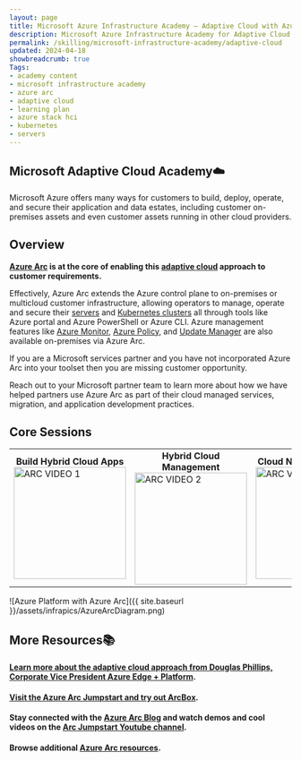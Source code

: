 ```yaml
---
layout: page
title: Microsoft Azure Infrastructure Academy — Adaptive Cloud with Azure Arc and Azure Stack HCI
description: Microsoft Azure Infrastructure Academy for Adaptive Cloud with Azure Arc and Azure Stack HCI.
permalink: /skilling/microsoft-infrastructure-academy/adaptive-cloud
updated: 2024-04-18
showbreadcrumb: true
Tags:
- academy content
- microsoft infrastructure academy
- azure arc
- adaptive cloud
- learning plan
- azure stack hci
- kubernetes
- servers
---
```


## Microsoft Adaptive Cloud Academy☁️

Microsoft Azure offers many ways for customers to build, deploy, operate, and secure their application and data estates, including customer on-premises assets and even customer assets running in other cloud providers.

## Overview

**[Azure Arc](https://azure.microsoft.com/products/azure-arc) is at the core of enabling this [adaptive cloud](https://arcjumpstart.com/adaptive_cloud) approach to customer requirements.**

Effectively, Azure Arc extends the Azure control plane to on-premises or multicloud customer infrastructure, allowing operators to manage, operate and secure their [servers](https://learn.microsoft.com/azure/azure-arc/servers/overview) and [Kubernetes clusters](https://learn.microsoft.com/azure/azure-arc/kubernetes/overview) all through tools like Azure portal and Azure PowerShell or Azure CLI. Azure management features like [Azure Monitor](https://learn.microsoft.com/azure/cloud-adoption-framework/scenarios/hybrid/arc-enabled-servers/eslz-management-and-monitoring-arc-server), [Azure Policy](https://learn.microsoft.com/azure/azure-arc/servers/policy-reference), and [Update Manager](https://learn.microsoft.com/azure/update-manager/overview?tabs=azure-vms) are also available on-premises via Azure Arc.

If you are a Microsoft services partner and you have not incorporated Azure Arc into your toolset then you are missing customer opportunity.

Reach out to your Microsoft partner team to learn more about how we have helped partners use Azure Arc as part of their cloud managed services, migration, and application development practices.

## Core Sessions


<style>
    .video-thumbnail {
        width: 200px;
        height: auto;
        object-fit: cover;
    }
    .video-title {
        font-weight: bold;
        text-align: center;
    }
</style>

<table>
    <tr>
        <td>
            <div class="video-title">Build Hybrid Cloud Apps</div>
            <a href="https://www.youtube.com/watch?v=A-eUkKjmSzs" title="Build Hybrid Cloud Apps">
                <img class="video-thumbnail" src="https://img.youtube.com/vi/A-eUkKjmSzs/mqdefault.jpg" alt="ARC VIDEO 1">
            </a>
        </td>
        <td>
            <div class="video-title">Hybrid Cloud Management</div>
            <a href="https://www.youtube.com/watch?v=B5Cyl8cj2e8" title="Hybrid Cloud Management">
                <img class="video-thumbnail" src="https://img.youtube.com/vi/B5Cyl8cj2e8/mqdefault.jpg" alt="ARC VIDEO 2">
            </a>
        </td>
        <td>
            <div class="video-title">Cloud Native at the Edge</div>
            <a href="https://www.youtube.com/watch?v=9BjGj2iSkIo" title="Cloud Native at the Edge">
                <img class="video-thumbnail" src="https://img.youtube.com/vi/9BjGj2iSkIo/mqdefault.jpg" alt="ARC VIDEO 3">
            </a>
        </td>
        <td>
            <div class="video-title">Modernize On-prem</div>
            <a href="https://www.youtube.com/watch?v=mCcLUSOqVIo" title="Modernize On-prem">
                <img class="video-thumbnail" src="https://img.youtube.com/vi/mCcLUSOqVIo/mqdefault.jpg" alt="ARC VIDEO 4">
            </a>
        </td>
        <td>
            <div class="video-title">Security in Azure Arc</div>
            <a href="https://www.youtube.com/watch?v=BwkrV1M85D0" title="Security in Azure Arc">
                <img class="video-thumbnail" src="https://img.youtube.com/vi/BwkrV1M85D0/mqdefault.jpg" alt="ARC VIDEO 5">
            </a>
        </td>
    </tr>
</table>


![Azure Platform with Azure Arc]({{ site.baseurl }}/assets/infrapics/AzureArcDiagram.png)


## More Resources📚

#### [Learn more about the adaptive cloud approach from Douglas Phillips, Corporate Vice President Azure Edge + Platform](https://azure.microsoft.com/blog/advancing-hybrid-cloud-to-adaptive-cloud-with-azure/).

#### [Visit the Azure Arc Jumpstart and try out ArcBox](https://arcjumpstart.com/azure_jumpstart_arcbox).

#### Stay connected with the [Azure Arc Blog](https://techcommunity.microsoft.com/t5/azure-arc-blog/bg-p/AzureArcBlog) and watch demos and cool videos on the [Arc Jumpstart Youtube channel](https://www.youtube.com/channel/UCoIJw-P_9Jp6Jo_0Ca9avcA).

#### Browse additional [Azure Arc resources](/PartnerResources/skilling/microsoft-infrastructure-academy/resources/adaptive-cloud).